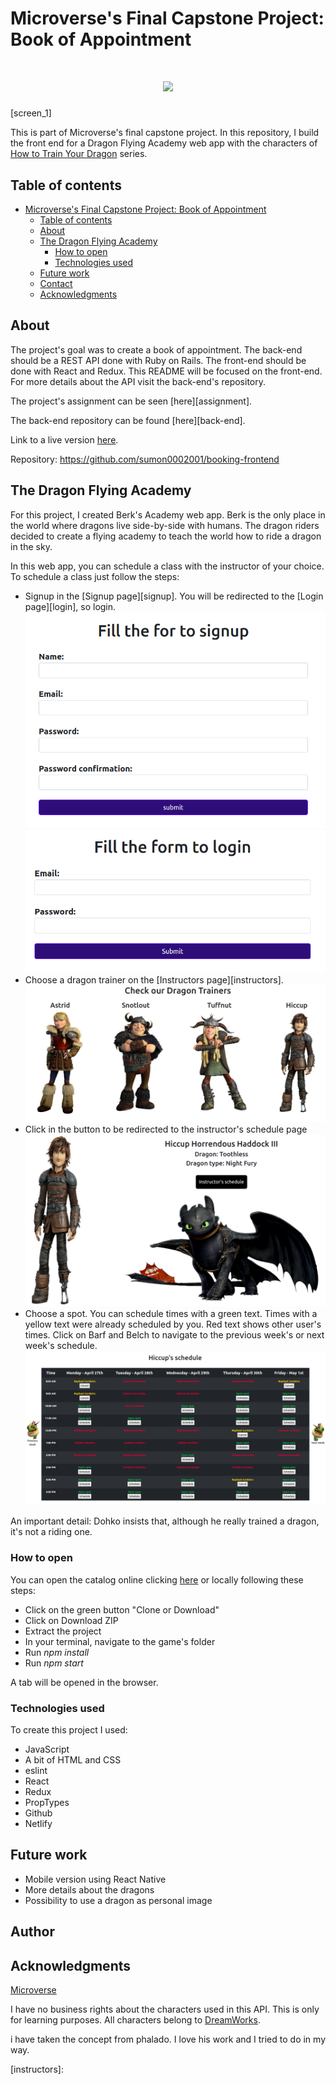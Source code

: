 # Microverse's Final Capstone Project: Book of Appointment

<h1 align="center"><img src="screen_1.png"></h1>
[screen_1] 

This is part of Microverse's final capstone project.
In this repository, I build the front end for a Dragon Flying Academy web app with the characters of [How to Train Your Dragon][httyd] series.


## Table of contents

- [Microverse's Final Capstone Project: Book of Appointment](#microverses-final-capstone-project-book-of-appointment)
  - [Table of contents](#table-of-contents)
  - [About](#about)
  - [The Dragon Flying Academy](#the-dragon-flying-academy)
    - [How to open](#how-to-open)
    - [Technologies used](#technologies-used)
  - [Future work](future-work)
  - [Contact](#contact)
  - [Acknowledgments](#acknowledgments)


## About 

The project's goal was to create a book of appointment. The back-end should be a REST API done with Ruby on Rails. The front-end should be done with React and Redux. This README will be focused on the front-end. For more details about the API visit the back-end's repository.

The project's assignment can be seen [here][assignment].

The back-end repository can be found [here][back-end].

Link to a live version [here][live-version].

Repository: https://github.com/sumon0002001/booking-frontend


## The Dragon Flying Academy 

For this project, I created Berk's Academy web app. Berk is the only place in the world where dragons live side-by-side with humans. The dragon riders decided to create a  flying academy to teach the world how to ride a dragon in the sky.

In this web app, you can schedule a class with the instructor of your choice. To schedule a class just follow the steps:

* Signup in the [Signup page][signup]. You will be redirected to the [Login page][login], so login.
![signup-img][signup-img]
![login-img][login-img]
* Choose a dragon trainer on the [Instructors page][instructors].
![instructors-img][instructors-img]
* Click in the button to be redirected to the instructor's schedule page
![instructor-img][instructor-img]
* Choose a spot. You can schedule times with  a green text. Times with a yellow text were already scheduled by you. Red text shows other user's times. Click on Barf and Belch to navigate to the previous week's or next week's schedule.
![schedule-img][schedule-img]

An important detail: Dohko insists that, although he really trained a dragon, it's not a riding one.


### How to open

You can open the catalog online clicking [here][live-version] or locally following these steps:

* Click on the green button "Clone or Download"
* Click on Download ZIP
* Extract the project
* In your terminal, navigate to the game's folder
* Run *npm install*
* Run *npm start*

A tab will be opened in the browser.


### Technologies used

To create this project I used:

* JavaScript
* A bit of HTML and CSS
* eslint
* React
* Redux
* PropTypes
* Github
* Netlify


## Future work

- Mobile version using React Native
- More details about the dragons
- Possibility to use a dragon as personal image



## Author




## Acknowledgments

[Microverse][mcvs]

I have no business rights about the characters used in this API. This is only for learning purposes. All characters belong to [DreamWorks][httyd].

i have taken the concept from phalado. I love his work and I tried to do in my way. 

<!-- Links -->

[live-version]:
[back-end]: 
[httyd]: https://www.dreamworks.com/how-to-train-your-dragon
[mcvs]: https://www.microverse.org/
[github]: https://github.com/sumon0002001
[linkedin]: https://www.linkedin.com/in/mir-rawshan-ali/
[personal]: http://mirrawshanali.xyz/

[sigup]: 
[login]: 
[instructors]: 

<!-- Images -->
[signup-img]: https://raw.githubusercontent.com/phalado/final-capstone/develop/public/contents/signup-print.png
[login-img]: https://raw.githubusercontent.com/phalado/final-capstone/develop/public/contents/login-print.png
[instructors-img]: https://raw.githubusercontent.com/phalado/final-capstone/develop/public/contents/instructors-print.png
[instructor-img]: https://raw.githubusercontent.com/phalado/final-capstone/develop/public/contents/instructor-print.png
[schedule-img]: https://raw.githubusercontent.com/phalado/final-capstone/develop/public/contents/schedule-print.png
